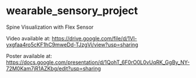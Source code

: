 # wearable_sensory_project
Spine Visualization with Flex Sensor

Video available at: https://drive.google.com/file/d/1Vl-yxgfaa4ro5cKF1hC9mweDd-TJzgVi/view?usp=sharing

Poster available at: https://docs.google.com/presentation/d/1QohT_6F0rO0L0vUqRK_GgBy_NY-72M0Kam7jR1AZKbg/edit?usp=sharing 
